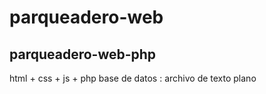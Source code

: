 # parqueadero-web
## parqueadero-web-php
html + css + js + php 
base de datos : archivo de texto plano 
